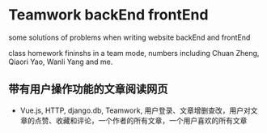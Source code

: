 # Teamwork backEnd frontEnd
some solutions of problems when writing website backEnd and frontEnd



class homework fininshs in a team mode, numbers including Chuan Zheng, Qiaori Yao, Wanli Yang and me.


## 带有用户操作功能的文章阅读网页
- Vue.js, HTTP, django.db, Teamwork, 用户登录、文章增删查改，用户对文章的点赞、收藏和评论，一个作者的所有文章，一个用户喜欢的所有文章
